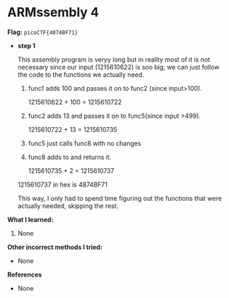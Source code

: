 # ARMssembly 4

**Flag:** `picoCTF{4874BF71}`

- **step 1**

    This assembly program is veryy long but in reality most of it is not necessary since our input (1215610622) is soo big, we can just follow the code to the functions we actually need.

    1. func1 adds 100 and passes it on to func2 (since input>100).
    
        1215610622 + 100 = 1215610722

    2. func2 adds 13 and passes it on to func5(since input >499).

        1215610722 + 13 = 1215610735

    3. func5 just calls func8 with no changes

    4. func8 adds to and returns it.

        1215610735 + 2 = 1215610737


    1215610737 in hex is 4874BF71 

    This way, I only had to spend time figuring out the functions that were actually needed, skipping the rest.


**What I learned:**

1. None

**Other incorrect methods I tried:**

- None

**References**

- None